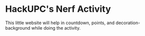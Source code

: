 # HackUPC's Nerf Activity
This little website will help in countdown, points, and decoration-background while doing the activity.